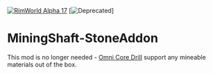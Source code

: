 [![RimWorld Alpha 17](https://img.shields.io/badge/RimWorld-Alpha%2017-brightgreen.svg)](http://rimworldgame.com/)  [![Deprecated](https://img.shields.io/badge/Status-Deprecated-yellow.svg)]

# MiningShaft-StoneAddon

This mod is no longer needed - [Omni Core Drill](https://github.com/DoctorVanGogh/MiningShaft) support any mineable materials out of the box.
